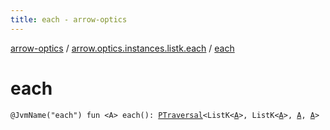 ```yaml
---
title: each - arrow-optics
---
```


[arrow-optics](../index.html) / [arrow.optics.instances.listk.each](index.html) / [each](./each.html)

# each

`@JvmName("each") fun <A> each(): `[`PTraversal`](../arrow.optics/-p-traversal/index.html)`<ListK<`[`A`](each.html#A)`>, ListK<`[`A`](each.html#A)`>, `[`A`](each.html#A)`, `[`A`](each.html#A)`>`